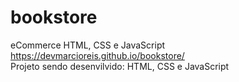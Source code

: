 # bookstore
eCommerce HTML, CSS e JavaScript<br>
https://devmarcioreis.github.io/bookstore/ <br>
Projeto sendo desenvilvido: HTML, CSS e JavaScript
